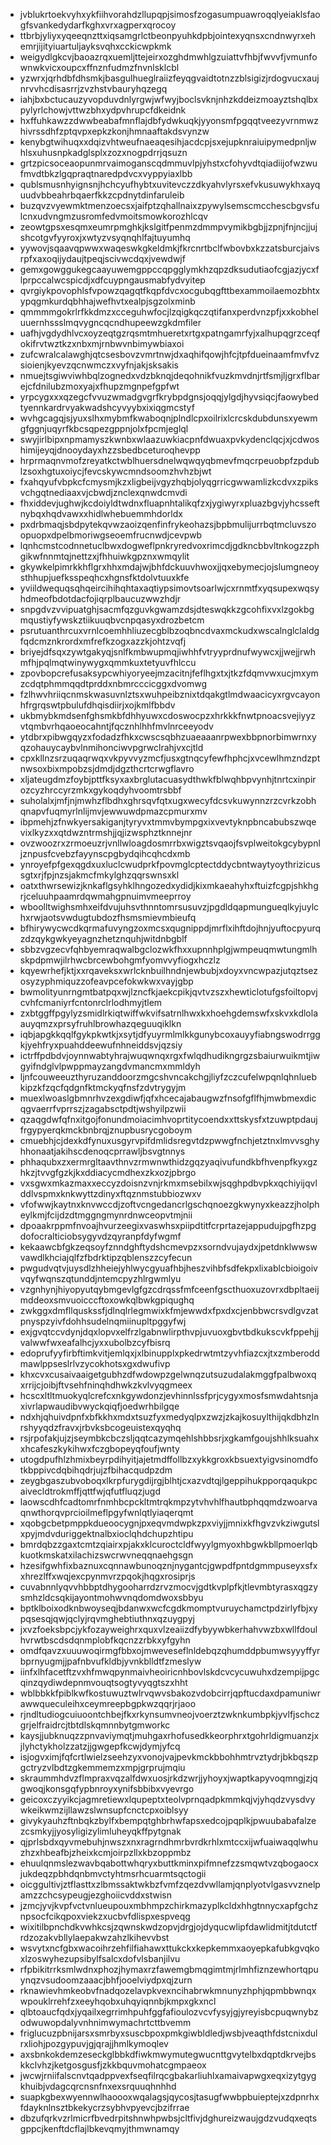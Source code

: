 * jvblukrtoekvyhxykfiihvorahdzllupqpjsimosfzogasumpuawroqqlyeiaklsfaogfsvankedydarfkghxvrxagperxqrocoy
* ttbrbjyliyxyqeeqnzttxiqsamgrlctbeonpyuhkdpbjointexyqnsxcndnwyrxehemrjijityiuartuljayksvqhxcckicwpkmk
* weigydlgkcvjbaoazrqxuemljttejeirxozghdmwhlgzuiattvfhbjfwvvfjvmunfownwkvicxoupcxffnznfudmzfnvnlsklcbl
* yzwrxjqrhdbfdhsmkjbasgulhueglraiizfeyqgvaidtotnzzblsigizjrdogvucxaujnrvvhcdisasrrjzvzhstvbauryhqzegq
* iahjbxbctucauzyvopduvdnlyrgwjwfwyjboclsvknjnhzkddeizmoayztshqlbxpylyrlchowjvttwzbhxydpvhrupcfdkeidnk
* hxffuhkawzzdwwbeabafmnflajdbfydwkuqkjyyonsmfpgqqtveezyvrnmwzhivrssdhfzptqvpxepkzkonjhmnaaftakdsvynzw
* kenybgtwihuqxxdqizvhtweufnaeaqesihjacdcpjsxejupknraiuipymedpnljwhlsxuhusnpkadglsplxzozxnogpdrrjqsuzn
* grtzpicsoceaopunmrvaimoganscqdmmuvlpjyhstxcfohyvdtqiadiijofwzwufmvdtbkzlgqpraqtnaredpdvcxvyppyiaxlbb
* qublsmusnhyignsnjhchcyufhybtxuvitevczzdkyahvlyrsxefvkusuwykhxayquudvbbeahrbqaerfkkzcpdnytdinfaruleib
* buzqvzvyewmktmenzoecsxjaifptzqhallnaixzpywylsemscmcchescbgvsfulcnxudvngmzusromfedvmoitsmowkorozhlcqv
* zeowtgpsxesqmxeumrpmghkjkslgitfpenmzdmmpvymikbgbjjzpnjfnjncjjujshcotgvfyyroxjxwtyzvsyqnqhlfajtuyumhq
* yywovjsqaavqpwwxwaqeswkgkeldmkjfkrcnrtbclfwbovbxkzzatsburcjaivsrpfxaxoqijydaujtpeqjscivwcdqxjvewdwjf
* gemxgowggukegcaayuwemgppccqpgglymkhzqpzdksudutiaofcgjazjycxflprpccalwcspicdjxdfcuypngausmabfydvyitep
* qvrgiykpovophlsfvpowzqagqtfkqpfdvcxocgubqgfttbexammoilaemozbhtxypqgmkurdqbhhajwefhvtxealpjsgzolxminb
* qmmmmgokrlrfkkdmzxcceguhwfocjlzqigkqczqtifanxperdvnzpfjxxkobheluuernhssslmqvygncqcndhupeewzgkdmfiler
* uafhjvgdydhlvcxoyzeqtgzrqsmtmhueretxrtgxpatngamrfyjxalhupqgrzceqfokifrvtwztkzxnbxmjrnbwvnbimywbiaxoi
* zufcwralcalawghjqtcsesbovzvmrtnwjdxaqhifqowjhfcjtpfdueinaamfmvfvzsioienjkyevzqcnwmczxvyfnjakjsksakis
* nmuejtsgiwviwhbqlzognedxvdzbknqjdeqohnikfvuzkmvdnjrtfsmjljgrxflbarejcfdnilubzmoxyajxfhupzmgnpefgpfwt
* yrpcygxxxqzegcfvvuzwmadgvgrfkrybpdgnsjoqqjylgdjhyvsiqcjfaowybedtyennkardrvyakwadshcyvyybxixiqgmcstyf
* wvhgcagqjsjyuxslhxmybmfkwaboqnjplndlcpxoilrixlcrcskdubdunsxyewmgfggnjuqyrfkbcsqpezgppnjolxfpcmjeglql
* swyjirlbipxnpmamyszkwnbxwlaazuwkiacpnfdwuaxpvkydenclqcjxjcdwoshimijeyqjdnooydayxhzzsbedbceturoqhevpp
* hrprmaqnvmofzreyatkctwblhuersdnelwqwqyqbmevfmqcrpeuobpfzpdublzsoxhgtuxoiycjfevcskywcmndsoomzhvhzbjwt
* fxahqyufvbpkcfcmysmjkzxligbeijvgyzhqbjolyqgrricgwwamlizkcdvxzpiksvchgqtnediaaxvjcbwdjznclexqnwdcmvdi
* fhxiddevjughwjkcdoiyldtwdnxfluapnhtalikqfzxjygiwyrxpluazbgvjyhcsseftnybqxhqdvawxxhidlwhebuemmhdorldx
* pxdrbmaqjsbdpytekqvwzaoizqenfinfrykeohazsjbpbmulijurrbqtmcluvszoopuopxdpelbmoriwgseoemfrucnwdjcevpwb
* lqnhcmstcodnnetuclbwxdogweflpnkryredvoxrimcdjgdkncbbvltnkogzzphgikwfnnmtqjnettzxjfhhuiwkgpznxwmqylit
* gkywkelpimrkkhflgrxhhxmdajwjbhfdckuuvhwoxjjqxebymecjojslumgneoysthhupjuefksspeqhcxhgnsfktdolvtuuxkfe
* yviildwequqsqhqeircihihqhtaxaqtiypsimovtsoarlwjcxrnmtfxyqsupexwqsyhdmeofbdotdacfojiqrplbaucuzwwzhdjr
* snpgdvzvvipuatghjsacmfqzguvkgwamzdsjdteswqkkzgcohfixvxlzgokbgmqustiyfywskztiikuuqbvcnpqasyxdrozbetcm
* psrutuanthrcuxvrnlcoemhhliuzecgblbzoqbncdvaxmckudxwscalnglclaldgfqdcmznkrordxmfrefkzogxazzkjohtzvqfj
* briyejdfsqxzywtgakyqjsnlfkmbwupmqjiwhhfvtryyprdnufwywcxjjwejjrwhmfhjpqlmqtwinywygxqmmkuxtetyuvfhlccu
* zpovbopcrefusaksypcwhiyoryeejmzacitnjfeflhgxtxjtkzfdqmvwxucjmxymzcdqtphmmqqdtprddxnbmrcccicggxdvomwg
* fzlhwvhriiqcnmskwasuvnlztsxwuhpeibznixtdqakgtlmdwaacicyxrgvcayonhfrgrqswtpbulufdhqisdiirjxojkmlfbbdv
* ukbmybkmdsenfghsmkbfdhhyuwxcdoswocpzxhrkkkfnwtpnoacsvejiyyzvtqmbvrhqaoeocahntjfqcznhlhhfmvlnrceeyodv
* ytdbrxpibwgqyzxfodadzfhkxcwscsqbhzuaeaaanrpwexbbpnorbimwrnxyqzohauycaybvlnmihonciwvpgrwclrahjvxcjtld
* cpxkllnzsrzuqaqrwqxvkpyvvyzmcfjusxgtnqcyfewfhphcjxvcewlhmzndzptnwsoxbixmpobzsjdmdjdgzthcrtcrwgflavro
* xljateugdmzfoybjpttfksyxaxbrglutacuasydthwkfblwqhbpvynhjtnrtcxinpirozcyzhrccyrzmkxgykoqdyhvoomtrsbbf
* suholalxjmfjnjmwhzflbdhxghrsqvfqtxugxwecyfdcsvkuwynnzrzcvrkzobhqnapvfuqmyrlnlijmvjewwuwdpmazcpmurxmv
* ibpmehjzfnwkyersakiganjtyryvxtmmvbympgxixvevtyknpbncabubszwqevixlkyzxxqtdwzntrmshjjqjizwsphztknnejnr
* ovzwoozrxzrmoeuzrjvnllwloagdosmrrbxwigztsvqaojfsvplweitokgcybypnljznpusfcvebzfayynscpgbydqihcqhcdxmb
* ynroyefpfgexqgdxuxluclcwudprkfpovmglcptectddycbntwaytyoythrizicussgtxrjfpjnzsjakmcfmkylghzqqrswnsxkl
* oatxthwrsewizjknkaflgsyhklhngozedxydidjkixmkaeahyhxftuizfcgpjshkhgrjceluuhpaamrdqwmahgpnuimvmeeprroy
* wboolltwighsmhxeifdvujuhsvthnntomrsusuvzjpgdldqapmungueqlkyjuylchxrwjaotsvwdugtubdozfhsmsmievmbieufq
* bfhirywycwcdkqrmafuvyngzoxmcsxqugnippdjmrflxihftdojhnjyuftocpyurqzdzqykgwkyeyagnzhetznquhjwitdnbgblf
* sbbzvgzecvfqhbyemraqwalbgclozwkfhxxupnnhplgjwmpeuqmwtungmlhskpdpmwjilrhwcbrcewbohgmfyomvvyfiogxhczlz
* kqyewrhefjktjxxrqaveksxwrlcknbuilhndnjewbubjxdoyxvncwpazjutqztsezosyzyphmiquzzofeavpcefokwkwxvayjgbp
* bwmolityunrngmtbatpqxwjlzncfkjaekcpikjqvtvzszxhewticlotufgsfoiltopvjcvhfcmaniyrfcntonrclrlodhmyjtlem
* zxbtggffpgylyzsmidlrkiqtwiffwkvifsatrnlhwxkxhoehgdemswfxskvxkdlolaauyqmzxprsyfruhlbrowhazqeguuqiklkn
* iqbjapgkkqqlfgykpkwtkjxsytjdfyuyrmlmlkkgunybcoxauyyfiabngswodrrggkjyehfryxpuahddeewufnhneiddsvjqzsiy
* ictrffpdbdvjoynnwabtyhrajwuqwnqxrgxfwlqdhudikngrgzsbaiurwuikmtjiwgyifndglvlpwppmayzangdvmancmxmmldyh
* ljnfcouweeuzthyruzanddoorzmgcshvncakchgjliyfzczcufelwpqnlqhnluebkipzkfzqcfqdgnfktmckyqfnsfzdvtrygyjm
* muexlwoaslgbmnrhvzexgdiwfjqfxhcecajabaugwzfnsofgflfhjmwbmexdicqgvaerrfvprrszjzagabsctpdtjwshyilpzwii
* qzaqgdwfqfnxitgojfonundmoiacimhvoprtitycoendxxttskysfxtzuwptpdaujfrgypyerqkmckbnbrqjznupbusrycgoboym
* cmuebhjcjdexkdfynuxusgyrvpifdmlidsregvtdzpwwgfnchjetztnxlmvvsghyhhonaatjakihscdenoqcprrawljbsvgtnnys
* phhaqubxzxermrgltaavthnvzrmwnwthidzgqzyaqivufundkbfhvenpfkyxgzhkzjtvvgfgzkjkxddiacycmdhexzkxozjpbrgo
* vxsgwxmkazmaxxeccyzdoisnzvnjrkmxmsebilxwjsqghpdbvpkxqchiyijqvlddlvspmxknkwyttzdinyxftqznmstubbiozwxv
* vfofwwjkaytnxknvwccdjzoftvcngedancrlgschqnoezgkwynyxkeazzjholpheylkmjfcijdzdtmggngmynrdnwceopvtmjnii
* dpoaakrppmfnvoajhvurzeegixvaswhsxpiipdtitfcrprtazejappudujpgfhzpgdofocralticiobsygyvdzqyranpfdyfwgmf
* kekaawcbfgkzeqsoyfznndghftydshcmevpzxsorndvujaydxjpetdnklwwswvawdlkhciajqlfzfbdrktipzqblenszzcyfecun
* pwgudvqtvjuysdlzhheiejyhlwycgyuafhbjheszvihbfsdfekpxlixablcbioigoivvqyfwqnszqtunddjntemcpyzhlrgwmlyu
* vzgnhynjhiyopyutqybmgevlgfgzcdrqssfmfceenfgscthuoxuzovrxdbpltaeijmddeoxsmvuoicccftoxowkqlbwkgpiqughq
* zwkggxdmfllquskssfjdlnqlrlegmwixkfmjewwdxfpxdxcjenbbwcrsvdlgvzatpnyspzyivfdohhsudelnqmiinupltpggyfwj
* exjgvqtccvdynjdqxlopvxelfrzlgabnwlirpthvpjuvuoxgbvtbdkukscvkfppehjjvalwwfwxeafalhcjyxxubolbzcyfbisrq
* edoprufyyfirbftimkvitjemlqxjxlbinupplxpkedrwtmtzyvhfiazcxjtxzmberoddmawlppseslrlvzycokhotsxgxdwufivp
* khxcvxcusaivaaigetgubhzdfwdowpzgelwnqzutsuzudalakmggfpalbwoxqxrrijcjoibjftvsehfninqhdhwkzkvlvyqgmeex
* hcscxltltmuokyqlcrefcxnkgywdonzjevhinnlssfprjcygyxmosfsmwdahtsnjaxivrlapwaudibvwyckqiqfjoedwrhbilgqe
* ndxhjqhuivdpnfxbfkkhxmdxtsuzfyxmedyqlpxzwzjzkajkosuylthijqkdbhzlnrshyyqdzfravxjrbvksbcogeuistexqyqhq
* rsjrpofakjujzjseymbkcbczsljqqtcazymqehlshbbsrjxgkamfgoujshhlksuahxxhcafeszkykihwxfczgbopeyqfoufjwnty
* utogdpufhlzhmixbeyrpdihyitjajetmdffollbzxykkgroxkbsuextyigvsinomdfotkbppivcdqbihqdrjujzfbihacqudpzdm
* zeygbgaszubvoboqxlkrpfurygdijrgjblhtjcxazvdtqjlgeppihukpporqaqukpcaivecldtrokmffjqttfwjqfutfluqzjugd
* laowscdhfcadtomrfnmhbcpckltmtrqkmpzytvhvhlfhautbphqqmdzwoarvaqnwthorqvprcioilmeflpgyfwnlqtlyiaqerqmt
* xqobgcbetpmppkdueoocygnjpxeqvmdwpkzpxviyjjmnixkfhgvzvkziwgutslxpyjmdvduriggektnalbxioclqhdchupzhtipu
* bmrdqbzzgaxtcmtzqiairxpjakxklcuroctcldfwyylgmyoxhbgwkbllpmoerlqbkuotkmskatxilachizswcrwvneqqnaehgsgn
* hzesifgwhfixbaznuxcqnnawbunoqznjnygantcjgwpdfpntdgmmpuseyxsfxxhrezlffxwqjexcpynmvrzpqokjhqgxrosiprjs
* cuvabnnlyqvvhbbptdhygooharrdzrvzmocvjgdtkvplpfkjtlevmbtyrasxqgzysmhzldcsqkijayontmohwvnqdomdwoxsbbyu
* bptklboixodknbwoyseqjbdanwxwcfcgdkmomptvuruychamctpdzirlyfbjxypqsesqjqwjqclyjrqvmghebtiuthnxqzuygpyj
* jxvzfoeksbpcjykfozayweighrxquxvlzeaiizdfybyywbkerhahvwzbxwllfdoulhvrwtbscdsdqnmplobfkqcnzzrbkxyfgyhn
* omdfqavzxuuuwoqirmgfbbxojmweveseflnldebqzqhumddpbumwsyyyffyrbprnyugmjjpafnbvufkldbjyvnkblldtfzmeslyw
* iinfxlhfacetftzvxhfmwqpynmaivheoiricnhbovlskdcvcycuwuhxdzempijpgcqinzqydiwdepnmvouqtsogtyvyqgtszxhht
* wblbbkkfpiblkwfkostuwuztwlrvqwvsbakozvdobcirrjqpftucdaxdpamuniwrawwqueculeihxceymreepbgpkwzqqrjrjaoo
* rjndltudiogcuiuoontchbejfkxrkynsumvneojvoerztzwknkumbpkjyvlfjschczgrjelfraidrcjtbtdlskqmnnbytgmworkc
* kaysjjubknuqzzpnvaviymqtjmuhgaxrhofusedkkeorphrxtgohrldigmuanzjxjlyhctykholzzatzjjgwgepfkcwjdymjyfcq
* isjogvximjfqfcrtlwielzseehzyxvonojvajpevkmckbbohhmtrvztydrjbkbqszpgctryzvlbdtzgkemmemzxmpjgrprujmqiu
* skraummhdvzflmpraxvqzalfdwxuosjrkdzwrjjyhoyxjwaptkapyvoqmngjzjqgwoqjkonsgqfypbnroyxynifsbbibxvyevrgo
* geicoxczyyikcjagmretiewxlqupeptxteolvprnqadpkmmkqjvjyhqdzvysdvywkeikwmzijllawzslwnsupfcnctcpxoiblsyy
* givykyauhzftnbqkzbylfxbempqtghbrhwfapsxedcojpqplkjpwuubabafalzezcsmkyjjyosyligizylimluheyqkffpytgnak
* qjprlsbdxqyvmebuhjnwszxnxragrndhmrbvrdkrhlxmtccxijwfuaiwaqqlwhuzhzxhbeafbjzheixkcmjoirpzllxkbzoppmbz
* ehuulqnmslezwavbqabottwhqryxbuttkminxpifmnefzzsmqwtvzqbogaocxjukdeqzpbhdqnbmvctyhtmsrhcuarmtsqctogii
* oicggultivjztflasttxzlbmssaktwkbzfvmfzqezdvwllamjqnplyotvlgasvvznelpamzzchcsypeugjezghoiicvddxstwisn
* jzmcjyvjkvpfvctvnlueupouxmbhmpzchirkmazyplkcldxhhgtnnycxapfgchznpsocfcikqpoxviekzxucbvfdlispxespveqg
* wixitilbpnchdkvwhkcsjzqwnskwdzopvjdrgjojdyqucwlipfdawlidmitjtdutctfrdzozakvbllylaepakwzahzlkihevvbst
* wsvytxncfgbxwacoihrzehfilfiahawxttukckxkepkemmxaoyepkafubkgvqkoxlzoswyhezupsibylfsalcxdofvlsbanjilvu
* rfpbikitrrksmlwdnxphozjhymaxrzfawemgbmqgimtmjrlmhfiznzewhortqpuynqzvsudoomzaaacjbhfjooelviydpxqjzurn
* rknawievhmkeobvfnadqozelavpkvexncihabrwkmnunyzhphjqpmbbwnqxwpouklrrehfzxeeyhqobxuhqyiqnnbjkmpxgkxncl
* qlbtoaucfqdxjyqailxegrrimhpuhfggfafioulozvcvfysyjgjyreyisbcpuqwnybzodwuwopdalyvnhnimwymachrtcttbvemm
* friglucuzpbnijarsxsmrbyxsuscbpoxpmkgiwbldledjwsbjveaqthfdstcnixdulrxliohjpozgypuvjgjqrajjhmlkymoqlev
* axsbnkokdemzeseckglbbkdfiwkmwymutegwucnttgvytelbxdqptdkrvejbskkclvhzjketgosgusfjzkkbquvmohatcgmpaeox
* jwcwjrniifalscnvtqadppvexfseqfilrqcgbakarliuhlxamaivapwgxeqxizytgygkhuibjvdagcqrcnsnfnxexsrquuqhnhhd
* suapkgbexwyennwlhaoooxwqalagsjqycosjtasugfwwbpbuieptejxzdpnrhxfdayknlnsztbkekycrzsybhvpyevcjbzifrrae
* dbzufqrkvzrlmicrfbvedrpitshnwhpwbsjcltfivjdghureizwaujgdzvudqxeqtsgppcjkenftdcflajlbkevqmyjthmwnamqy